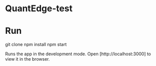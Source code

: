 # QuantEdge-test

# Run
git clone
npm install
npm start

Runs the app in the development mode.
Open [http://localhost:3000] to view it in the browser.
